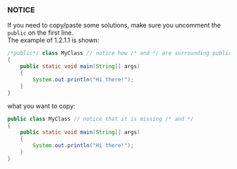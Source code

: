 ### NOTICE
If you need to copy/paste some solutions, make sure you uncomment the `public` on the first line.<br>
The example of 1.2.1.1 is shown:
```java
/*public*/ class MyClass // notice how /* and */ are surrounding public
{
    public static void main(String[] args)
    {
        System.out.println("Hi there!");
    }
}
```
what you want to copy:
```java	
public class MyClass // notice that it is missing /* and */
{
    public static void main(String[] args)
    {
        System.out.println("Hi there!");
    }
}
```